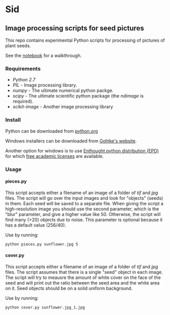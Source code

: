 # Sid
## Image processing scripts for seed pictures

This repo contains experimental Python scripts for processing of pictures of plant seeds.

See the [notebook](http://nbviewer.ipython.org/github/yoavram/Sid/blob/master/IP%20lab.ipynb) for a walkthrough.

### Requirements

- *Python 2.7*
- *PIL* - Image processing library. 
- *numpy* - The ultimate numerical python packge.
- *scipy* - The ultimate scientific python package (the _ndimage_  is required).
- *scikit-image* - Another image processing library

### Install

Python can be downloaded from [python.org](http://www.python.org/download/releases/2.7.6/)

Windows installers can be downloaded from [Gohlke's website](http://www.lfd.uci.edu/~gohlke/pythonlibs/).

Another option for windows is to use [Enthought python distribution (EPD)](https://www.enthought.com/products/epd/) for which [free academic licenses](https://www.enthought.com/products/canopy/academic/) are available.

### Usage

#### pieces.py

This script accepts either a filename of an image of a folder of _tif_ and _jpg_ files.
The script will go over the input images and look for "objects" (seeds) in them.
Each seed will be saved to a separate file.
When giving the script a high-resolution image you should use the second parameter, which is the "blur" parameter, and give a higher value like 50. Otherwise, the script will find many (>20) objects due to noise. This parameter is optional because it has a default value (256/40).

Use by running:
```
python pieces.py sunflower.jpg 5
```

#### cover.py

This script accepts either a filename of an image of a folder of _tif_ and _jpg_ files.
The script assumes that there is a single "seed" object in each image.
The script will try to meausre the amount of white cover on the face of the seed and will print out the ratio between the seed area and the white area on it.
Seed objects should be on a solid uniform background.

Use by running:
```
python cover.py sunflower.jpg_1.jpg
```


